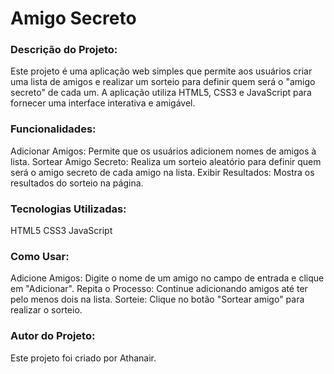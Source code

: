 <h1>Amigo Secreto</h1>

<h3>Descrição do Projeto:</h3>

Este projeto é uma aplicação web simples que permite aos usuários criar uma lista de amigos e realizar um sorteio para definir quem será o "amigo secreto" de cada um. A aplicação utiliza HTML5, CSS3 e JavaScript para fornecer uma interface interativa e amigável.

<h3>Funcionalidades:</h3>

Adicionar Amigos: Permite que os usuários adicionem nomes de amigos à lista.
Sortear Amigo Secreto: Realiza um sorteio aleatório para definir quem será o amigo secreto de cada amigo na lista.
Exibir Resultados: Mostra os resultados do sorteio na página.

<h3>Tecnologias Utilizadas:</h3>

HTML5
CSS3
JavaScript

<h3>Como Usar:</h3>

Adicione Amigos: Digite o nome de um amigo no campo de entrada e clique em "Adicionar".
Repita o Processo: Continue adicionando amigos até ter pelo menos dois na lista.
Sorteie: Clique no botão "Sortear amigo" para realizar o sorteio.

<h3>Autor do Projeto:</h3>

Este projeto foi criado por Athanair.
